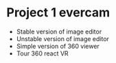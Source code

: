 # Project 1 evercam
- Stable version of image editor
- Unstable version of image editor
- Simple version of 360 viewer
- Tour 360 react VR
